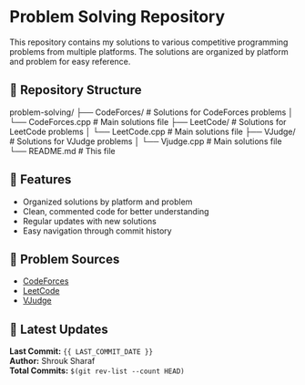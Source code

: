 # Problem Solving Repository

This repository contains my solutions to various competitive programming problems from multiple platforms. The solutions are organized by platform and problem for easy reference.

## 📂 Repository Structure
problem-solving/
├── CodeForces/ # Solutions for CodeForces problems
│ └── CodeForces.cpp # Main solutions file
├── LeetCode/ # Solutions for LeetCode problems
│ └── LeetCode.cpp # Main solutions file
├── VJudge/ # Solutions for VJudge problems
│ └── Vjudge.cpp # Main solutions file
└── README.md # This file


## 🚀 Features

- Organized solutions by platform and problem
- Clean, commented code for better understanding
- Regular updates with new solutions
- Easy navigation through commit history

## 📝 Problem Sources

- [CodeForces](https://codeforces.com/)
- [LeetCode](https://leetcode.com/)
- [VJudge](https://vjudge.net/)

## 📅 Latest Updates

**Last Commit:** `{{ LAST_COMMIT_DATE }}`  
**Author:** Shrouk Sharaf  
**Total Commits:** `$(git rev-list --count HEAD)`  
